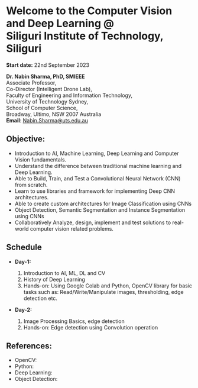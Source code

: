 # Welcome to the Computer Vision and Deep Learning @ <br/> Siliguri Institute of Technology, Siliguri

**Start date:** 22nd September 2023<br/>

**Dr. Nabin Sharma, PhD, SMIEEE** <br/>
Associate Professor,<br/>
Co-Director (Intelligent Drone Lab),<br/>
Faculty of Engineering and Information Technology,<br/>
University of Technology Sydney,<br/>
School of Computer Science,<br/>
Broadway, Ultimo, NSW 2007 Australia<br/>
**Email**: Nabin.Sharma@uts.edu.au

## Objective:
* Introduction to AI, Machine Learning, Deep Learning and Computer Vision fundamentals.
* Understand the difference between traditional machine learning and Deep Learning.
* Able to Build, Train, and Test a Convolutional Neural Network (CNN) from scratch.
* Learn to use libraries and framework for implementing Deep CNN architectures.
* Able to create custom architectures for Image Classification using CNNs
* Object Detection, Semantic Segmentation and Instance Segmentation using CNNs
* Collaboratively Analyze, design, implement and test solutions to real-world computer vision related problems.

## Schedule
* **Day-1:**
  1. Introduction to AI, ML, DL and CV
  2. History of Deep Learning
  3. Hands-on: Using Google Colab and Python, OpenCV library for basic tasks such as: Read/Write/Manipulate images, thresholding, edge detection etc.  

* **Day-2:**
  1. Image Processing Basics, edge detection
  2. Hands-on: Edge detection using Convolution operation


## References:
* OpenCV:
* Python:
* Deep Learning: <TBA>
* Object Detection: <TBA>

